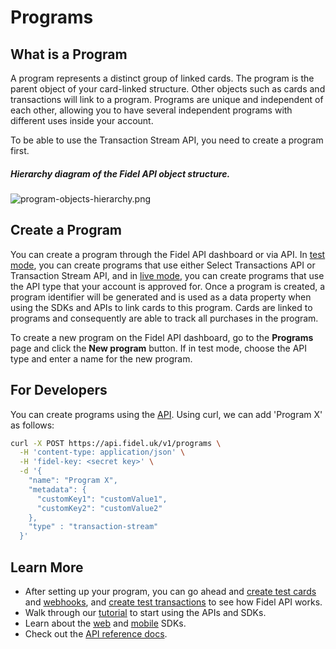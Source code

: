 # Programs

## What is a Program

A program represents a distinct group of linked cards. The program is the parent object of your card-linked structure. Other objects such as cards and transactions will link to a program. Programs are unique and independent of each other, allowing you to have several independent programs with different uses inside your account.

To be able to use the Transaction Stream API, you need to create a program first.

##### Hierarchy diagram of the Fidel API object structure.

![](https://raw.githubusercontent.com/FidelLimited/docs/master/assets/images/program-objects-hierarchy.png "program-objects-hierarchy.png")

## Create a Program

You can create a program through the Fidel API dashboard or via API. In [test mode](/stream/test-mode-and-live-mode#test-mode), you can create programs that use either Select Transactions API or Transaction Stream API, and in [live mode](/stream/test-mode-and-live-mode#live-mode), you can create programs that use the API type that your account is approved for. Once a program is created, a program identifier will be generated and is used as a data property when using the SDKs and APIs to link cards to this program. Cards are linked to programs and consequently are able to track all purchases in the program.

To create a new program on the Fidel API dashboard, go to the **Programs** page and click the **New program** button. If in test mode, choose the API type and enter a name for the new program.

## For Developers

You can create programs using the [API](https://transaction-stream.fidel.uk/reference/create-program). Using curl, we can add 'Program X' as follows:

```sh
curl -X POST https://api.fidel.uk/v1/programs \
  -H 'content-type: application/json' \
  -H 'fidel-key: <secret key>' \
  -d '{
    "name": "Program X",
    "metadata": {
      "customKey1": "customValue1",
      "customKey2": "customValue2"
    },
    "type" : "transaction-stream"
  }'
```

## Learn More

- After setting up your program, you can go ahead and [create test cards](https://fidelapi.com/docs/stream/cards) and [webhooks](https://fidelapi.com/docs/stream/webhooks), and [create test transactions](https://fidelapi.com/docs/stream/transactions) to see how Fidel API works.
- Walk through our [tutorial](https://fidelapi.com/docs/stream/tutorials/card-linking) to start using the APIs and SDKs.
- Learn about the [web](https://fidelapi.com/docs/stream/sdks/web/v3) and [mobile](https://fidelapi.com/docs/stream/sdks/ios/guide) SDKs.
- Check out the [API reference docs](https://transaction-stream.fidel.uk/reference/introduction-1).
